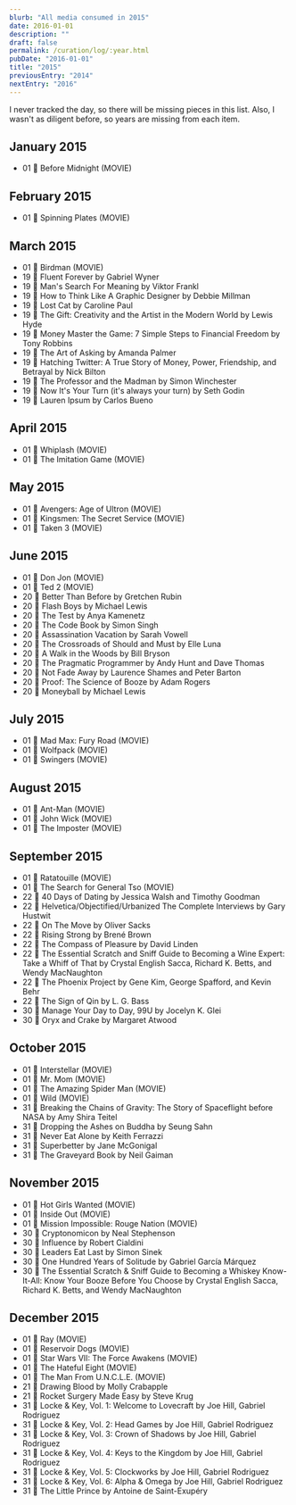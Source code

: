```yaml
---
blurb: "All media consumed in 2015"
date: 2016-01-01
description: ""
draft: false
permalink: /curation/log/:year.html
pubDate: "2016-01-01"
title: "2015"
previousEntry: "2014"
nextEntry: "2016"
---
```


I never tracked the day, so there will be missing pieces in this list.
Also, I wasn't as diligent before, so years are missing from each item.

## January 2015

- 01 🎥 Before Midnight (MOVIE)

## February 2015

- 01 🎥 Spinning Plates (MOVIE)

## March 2015

- 01 🎥 Birdman (MOVIE)
- 19 📕 Fluent Forever by Gabriel Wyner
- 19 📕 Man's Search For Meaning by Viktor Frankl
- 19 📕 How to Think Like A Graphic Designer by Debbie Millman
- 19 📕 Lost Cat by Caroline Paul
- 19 📕 The Gift: Creativity and the Artist in the Modern World by Lewis Hyde
- 19 📕 Money Master the Game: 7 Simple Steps to Financial Freedom by Tony Robbins
- 19 📕 The Art of Asking by Amanda Palmer
- 19 📕 Hatching Twitter: A True Story of Money, Power, Friendship, and Betrayal by Nick Bilton
- 19 📕 The Professor and the Madman by Simon Winchester
- 19 📕 Now It's Your Turn (it's always your turn) by Seth Godin
- 19 📕 Lauren Ipsum by Carlos Bueno

## April 2015

- 01 🎥 Whiplash (MOVIE)
- 01 🎥 The Imitation Game (MOVIE)

## May 2015

- 01 🎥 Avengers: Age of Ultron (MOVIE)
- 01 🎥 Kingsmen: The Secret Service (MOVIE)
- 01 🎥 Taken 3 (MOVIE)

## June 2015

- 01 🎥 Don Jon (MOVIE)
- 01 🎥 Ted 2 (MOVIE)
- 20 📕 Better Than Before by Gretchen Rubin
- 20 📕 Flash Boys by Michael Lewis
- 20 📕 The Test by Anya Kamenetz
- 20 📕 The Code Book by Simon Singh
- 20 📕 Assassination Vacation by Sarah Vowell
- 20 📕 The Crossroads of Should and Must by Elle Luna
- 20 📕 A Walk in the Woods by Bill Bryson
- 20 📕 The Pragmatic Programmer by Andy Hunt and Dave Thomas
- 20 📕 Not Fade Away by Laurence Shames and Peter Barton
- 20 📕 Proof: The Science of Booze by Adam Rogers
- 20 📕 Moneyball by Michael Lewis

## July 2015

- 01 🎥 Mad Max: Fury Road (MOVIE)
- 01 🎥 Wolfpack (MOVIE)
- 01 🎥 Swingers (MOVIE)

## August 2015

- 01 🎥 Ant-Man (MOVIE)
- 01 🎥 John Wick (MOVIE)
- 01 🎥 The Imposter (MOVIE)

## September 2015

- 01 🎥 Ratatouille (MOVIE)
- 01 🎥 The Search for General Tso (MOVIE)
- 22 📕 40 Days of Dating by Jessica Walsh and Timothy Goodman
- 22 📕 Helvetica/Objectified/Urbanized The Complete Interviews by Gary Hustwit
- 22 📕 On The Move by Oliver Sacks
- 22 📕 Rising Strong by Brené Brown
- 22 📕 The Compass of Pleasure by David Linden
- 22 📕 The Essential Scratch and Sniff Guide to Becoming a Wine Expert: Take a Whiff of That by Crystal English Sacca, Richard K. Betts, and Wendy MacNaughton
- 22 📕 The Phoenix Project by Gene Kim, George Spafford, and Kevin Behr
- 22 📕 The Sign of Qin by L. G. Bass
- 30 📕 Manage Your Day to Day, 99U by Jocelyn K. Glei
- 30 📕 Oryx and Crake by Margaret Atwood

## October 2015

- 01 🎥 Interstellar (MOVIE)
- 01 🎥 Mr. Mom (MOVIE)
- 01 🎥 The Amazing Spider Man (MOVIE)
- 01 🎥 Wild (MOVIE)
- 31 📕 Breaking the Chains of Gravity: The Story of Spaceflight before NASA by Amy Shira Teitel
- 31 📕 Dropping the Ashes on Buddha by Seung Sahn
- 31 📕 Never Eat Alone by Keith Ferrazzi
- 31 📕 Superbetter by Jane McGonigal
- 31 📕 The Graveyard Book by Neil Gaiman

## November 2015

- 01 🎥 Hot Girls Wanted (MOVIE)
- 01 🎥 Inside Out (MOVIE)
- 01 🎥 Mission Impossible: Rouge Nation (MOVIE)
- 30 📕 Cryptonomicon by Neal Stephenson
- 30 📕 Influence by Robert Cialdini
- 30 📕 Leaders Eat Last by Simon Sinek
- 30 📕 One Hundred Years of Solitude by Gabriel García Márquez
- 30 📕 The Essential Scratch & Sniff Guide to Becoming a Whiskey Know-It-All: Know Your Booze Before You Choose by Crystal English Sacca, Richard K. Betts, and Wendy MacNaughton

## December 2015

- 01 🎥 Ray (MOVIE)
- 01 🎥 Reservoir Dogs (MOVIE)
- 01 🎥 Star Wars VII: The Force Awakens (MOVIE)
- 01 🎥 The Hateful Eight (MOVIE)
- 01 🎥 The Man From U.N.C.L.E. (MOVIE)
- 21 📕 Drawing Blood by Molly Crabapple
- 21 📕 Rocket Surgery Made Easy by Steve Krug
- 31 📕 Locke & Key, Vol. 1: Welcome to Lovecraft by Joe Hill, Gabriel Rodriguez
- 31 📕 Locke & Key, Vol. 2: Head Games by Joe Hill, Gabriel Rodriguez
- 31 📕 Locke & Key, Vol. 3: Crown of Shadows by Joe Hill, Gabriel Rodriguez
- 31 📕 Locke & Key, Vol. 4: Keys to the Kingdom by Joe Hill, Gabriel Rodriguez
- 31 📕 Locke & Key, Vol. 5: Clockworks by Joe Hill, Gabriel Rodriguez
- 31 📕 Locke & Key, Vol. 6: Alpha & Omega by Joe Hill, Gabriel Rodriguez
- 31 📕 The Little Prince by Antoine de Saint-Exupéry
